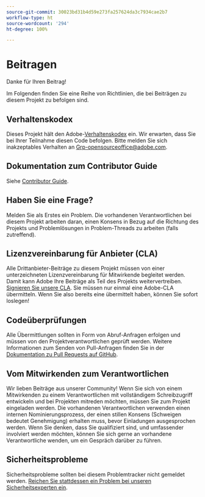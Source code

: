 ```yaml
---
source-git-commit: 30023bd31b4d59e273fa257624da3c7934cae2b7
workflow-type: ht
source-wordcount: '294'
ht-degree: 100%

---
```

# Beitragen

Danke für Ihren Beitrag!

Im Folgenden finden Sie eine Reihe von Richtlinien, die bei Beiträgen zu diesem Projekt zu befolgen sind.

## Verhaltenskodex

Dieses Projekt hält den Adobe-[Verhaltenskodex](code-of-conduct.md) ein. Wir erwarten, dass Sie bei Ihrer Teilnahme diesen Code befolgen. Bitte melden Sie sich inakzeptables Verhalten an
[Grp-opensourceoffice@adobe.com](mailto:Grp-opensourceoffice@adobe.com).

## Dokumentation zum Contributor Guide

Siehe [Contributor Guide](https://experienceleague.adobe.com/docs/contributor/contributor-guide/introduction.html?lang=de).

## Haben Sie eine Frage?

Melden Sie als Erstes ein Problem. Die vorhandenen Verantwortlichen bei diesem Projekt arbeiten daran, einen Konsens in Bezug auf die Richtung des Projekts und Problemlösungen in Problem-Threads zu arbeiten (falls zutreffend).

## Lizenzvereinbarung für Anbieter (CLA)

Alle Drittanbieter-Beiträge zu diesem Projekt müssen von einer unterzeichneten Lizenzvereinbarung für Mitwirkende begleitet werden. Damit kann Adobe Ihre Beiträge als Teil des Projekts weitervertreiben. [Signieren Sie unsere CLA](http://opensource.adobe.com/cla.html). Sie müssen nur einmal eine Adobe-CLA übermitteln. Wenn Sie also bereits eine übermittelt haben, können Sie sofort loslegen!

## Codeüberprüfungen

Alle Übermittlungen sollten in Form von Abruf-Anfragen erfolgen und müssen von den Projektverantwortlichen geprüft werden. Weitere Informationen zum Senden von Pull-Anfragen finden Sie in der [Dokumentation zu Pull Requests auf GitHub](https://help.github.com/articles/about-pull-requests/).

<!--
Lastly, please follow the [pull request template](PULL_REQUEST_TEMPLATE.md) when
submitting a pull request!
-->

## Vom Mitwirkenden zum Verantwortlichen

Wir lieben Beiträge aus unserer Community! Wenn Sie sich von einem Mitwirkenden zu einem Verantwortlichen mit vollständigem Schreibzugriff entwickeln und bei Projekten mitreden möchten, müssen Sie zum Projekt eingeladen werden. Die vorhandenen Verantwortlichen verwenden einen internen Nominierungsprozess, der einen stillen Konsens (Schweigen bedeutet Genehmigung) erhalten muss, bevor Einladungen ausgesprochen werden. Wenn Sie denken, dass Sie qualifiziert sind, und umfassender involviert werden möchten, können Sie sich gerne an vorhandene Verantwortliche wenden, um ein Gespräch darüber zu führen.

## Sicherheitsprobleme

Sicherheitsprobleme sollten bei diesem Problemtracker nicht gemeldet werden. [Reichen Sie stattdessen ein Problem bei unseren Sicherheitsexperten ein](https://helpx.adobe.com/de/security/alertus.html).
